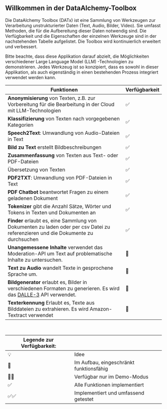## Willkommen in der DataAlchemy-Toolbox

Die DataAlchemy Toolbox (DATx) ist eine Sammlung von Werkzeugen zur Verarbeitung unstrukturierter Daten (Text, Audio, Bilder, Video). Sie umfasst Methoden, die für die Aufbereitung dieser Daten notwendig sind. Die Verfügbarkeit und die Eigenschaften der einzelnen Werkzeuge sind in der nachstehenden Tabelle aufgelistet. Die Toolbox wird kontinuierlich erweitert und verbessert.

Bitte beachte, dass diese Applikation darauf abzielt, die Möglichkeiten verschiedener Large Language Model (LLM) -Technologien zu demonstrieren. Jedes Werkzeug ist so konzipiert, dass es sowohl in dieser Applikation, als auch eigenständig in einen bestehenden Prozess integriert verwendet werden kann.

| Funktionen | Verfügbarkeit |
|------------|---------------|
| **Anonymisierung** von Texten, z.B. zur Vorbereitung für die Bearbeitung in der Cloud mit LLM-Technologien | ✅ |
| **Klassifizierung** von Texten nach vorgegebenen Kategorien | ✅ |
| **Speech2Text**: Umwandlung von Audio-Dateien in Text | ✅ |
| **Bild zu Text** erstellt Bildbeschreibungen | ✅ |
| **Zusammenfassung** von Texten aus Text- oder PDF-Dateien | ✅ |
| Übersetzung von Texten | ✅ |
| **PDF2TXT**: Umwandlung von PDF-Dateien in Text | ✅ |
| **PDF Chatbot** beantwortet Fragen zu einem geladenen Dokument | ✅ |
| **Tokenizer** gibt die Anzahl Sätze, Wörter und Tokens in Texten und Dokumenten an | ✅ |
| **Finder** erlaubt es, eine Sammlung von Dokumenten zu laden oder per csv Datei zu referenzieren und die Dokumente zu durchsuchen | ✅ |
| **Unangemessene Inhalte** verwendet das Moderation-API um Text auf problematische Inhalte zu untersuchen. | 🚧 | 
| **Text zu Audio** wandelt Texte in gesprochene Sprache um. | 🚧 | 
| **Bildgenerator** erlaubt es, Bilder in verschiedenen Formaten zu generieren. Es wird das [DALLE-3](https://openai.com/dall-e-3) API verwendet. | 🚧 |
| **Texterkennung** Erlaubt es, Texte aus Bilddateien zu extrahieren. Es wird Amazon-Textract verwendet| 🚧 |
</br>

| **Legende zur Verfügbarkeit:** | |
|----------------------------|---|
| 💡 | Idee |
| 🚧 | Im Aufbau, eingeschränkt funktionsfähig |
| 🚧✅ | Verfügbar nur im Demo-Modus |
| ✅ | Alle Funktionen implementiert |
| ✅✅ | Implementiert und umfassend getestet |
